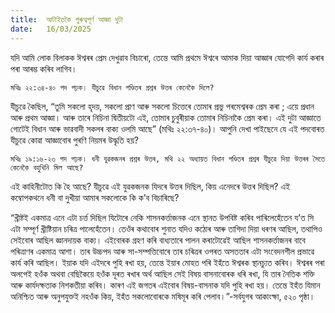 ```yaml
---
title:  আটাইতকৈ গুৰুত্বপূৰ্ণ আজ্ঞা দুটা
date:   16/03/2025
---
```


যদি আমি লোক বিলাকক ঈশ্বৰৰ প্ৰেম দেখুৱাব বিচাৰো, তেন্তে আমি প্ৰথমে ঈশ্বৰে আমাক দিয়া আজ্ঞাৰ যোগেদি কাৰ্য কৰাৰ পৰা আৰম্ভ কৰিব লাগিব।

`মথিঃ ২২:৩৪-৪০ পদ পঢ়ক। যীচুৱে বিধান পণ্ডিতৰ প্ৰশ্নৰ উত্তৰ কেনেকৈ দিলে?`

যীচুৱে কৈছিল, “তুমি সকলো হৃদয়, সকলো প্ৰাণ আৰু সকলো চিত্তেৰে তোমাৰ প্ৰভু পৰমেশ্বৰক প্ৰেম কৰা ; এয়ে প্ৰধান আৰু প্ৰথম আজ্ঞা। আৰু তাৰে নিচিনা দ্বিতীয়টো এই, তোমাৰ চুবুৰীয়াক তোমাৰ নিচিনাকৈ প্ৰেম কৰা। এই দুটা আজ্ঞাতে গোটেই বিধান আৰু ভাৱবাদী সকলৰ বাক্য ওলমি আছে” (মথিঃ ২২:৩৭-৪০)। আপুনি দেখা পাইছেনে যে এই পদবোৰত যীচুৱে কোৱা আজ্ঞাবোৰ পুৰণি নিয়মৰ উদ্ধৃতি হয়?

`মথিঃ ১৯:১৬-২৩ পদ পঢ়ক। ধনী যুৱকজনৰ প্ৰশ্নৰ উত্তৰ, মথি ২২ অধ্যায়ত বিধান পণ্ডিতৰ প্ৰশ্নৰ যীচুৱে দিয়া উত্তৰৰ সৈতে কেনেকৈ বহুখিনি মিল আছে?`

এই কাহিনীটোত কি হৈ আছে? যীচুৱে এই যুৱকজনক যিদৰে উত্তৰ দিছিল, কিয় এনেদৰে উত্তৰ দিছিল? এই কম্বোপকথনে ধনী বা দুখীয়া আমাৰ সকলোকে কি ক’ব বিচাৰিছে?

“খ্ৰীষ্টই একমাত্ৰ এনে এটা চৰ্ত্ত দিছিল যিটোৰে নেকি শাসনকৰ্ত্তাজনক এনে স্থানত উপবিষ্ট কৰিব পাৰিলেহেঁতেন য’ত সি এটা সম্পূৰ্ণ খ্ৰীষ্টিয়ান চৰিত্ৰ পালেহেঁতেন। তেওঁৰ কথাবোৰ শুনাত যদিও কঠোৰ আৰু তাগিদা দিয়া ধৰণৰ আছিল, তথাপিও সেইবোৰ আছিল জ্ঞানদায়ক বাক্য। এইবোৰক গ্ৰহণ কৰি বাধ্যতাৰে পালন কৰাটোৱেই আছিল শাসনকৰ্ত্তাজনৰ বাবে পৰিত্ৰাণৰ একমাত্ৰ আশা। তাৰ উচ্চপদ আৰু সা-সম্পত্তিবোৰে তাৰ চৰিত্ৰৰ ওপৰত অসততাৰ এটা সংবেদনশীল প্ৰভাৱে কাৰ্য কৰি আছিল। ইয়াক যদি এইদৰে পুহি ৰখা হয়, তেন্তে ইয়াৰ মোহত পৰি ইহঁতে ঈশ্বৰক স্থানচ্যুত কৰিব। ঈশ্বৰৰ পৰা অলপেই হওঁক অথবা বেছিকৈয়ে হওঁক দূৰত ৰখাৰ অৰ্থ আছিল সেই বিষয় বাসনাবোৰক ধৰি ৰখা, যি তাৰ নৈতিক শক্তি আৰু কাৰ্যদক্ষতাক নিশকতীয়া কৰিব। কাৰণ এই জগতৰ এইবোৰ বিষয়-বাসনাক যদি পুহি ৰখা হয়। তেন্তে ইহঁত যিমান অনিশ্চিত আৰু অনুপযুক্তই নহওঁক কিয়, ইহঁত সকলোবোৰকে মষিমূৰ কৰি পেলাব।”-সৰ্বযুগৰ আকাংক্ষা, ৫২০ পৃষ্ঠা।